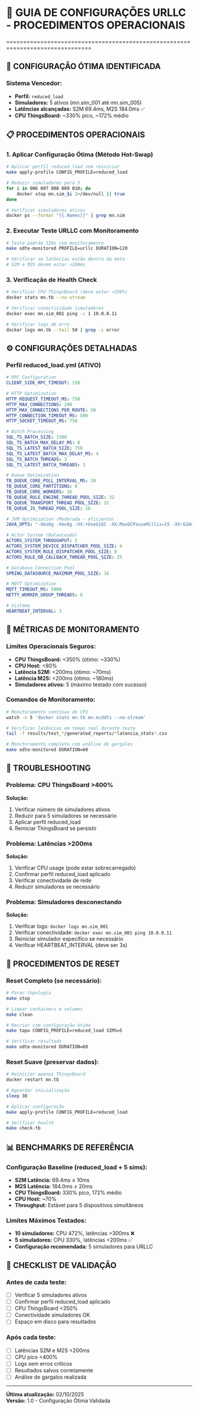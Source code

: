 # 🔧 GUIA DE CONFIGURAÇÕES URLLC - PROCEDIMENTOS OPERACIONAIS
===============================================================================

## 🎯 CONFIGURAÇÃO ÓTIMA IDENTIFICADA

### Sistema Vencedor:
- **Perfil:** `reduced_load`
- **Simuladores:** 5 ativos (mn.sim_001 até mn.sim_005)
- **Latências alcançadas:** S2M 69.4ms, M2S 184.0ms ✅
- **CPU ThingsBoard:** ~330% pico, ~172% médio

## 📋 PROCEDIMENTOS OPERACIONAIS

### 1. Aplicar Configuração Ótima (Método Hot-Swap)
```bash
# Aplicar perfil reduced_load sem reiniciar
make apply-profile CONFIG_PROFILE=reduced_load

# Reduzir simuladores para 5
for i in 006 007 008 009 010; do
    docker stop mn.sim_$i 2>/dev/null || true
done

# Verificar simuladores ativos
docker ps --format "{{.Names}}" | grep mn.sim
```

### 2. Executar Teste URLLC com Monitoramento
```bash
# Teste padrão 120s com monitoramento
make odte-monitored PROFILE=urllc DURATION=120

# Verificar se latências estão dentro da meta
# S2M e M2S devem estar <200ms
```

### 3. Verificação de Health Check
```bash
# Verificar CPU ThingsBoard (deve estar <350%)
docker stats mn.tb --no-stream

# Verificar conectividade simuladores
docker exec mn.sim_001 ping -c 1 10.0.0.11

# Verificar logs de erro
docker logs mn.tb --tail 50 | grep -i error
```

## ⚙️ CONFIGURAÇÕES DETALHADAS

### Perfil reduced_load.yml (ATIVO)
```yaml
# RPC Configuration
CLIENT_SIDE_RPC_TIMEOUT: 150

# HTTP Optimization  
HTTP_REQUEST_TIMEOUT_MS: 750
HTTP_MAX_CONNECTIONS: 200
HTTP_MAX_CONNECTIONS_PER_ROUTE: 50
HTTP_CONNECTION_TIMEOUT_MS: 500
HTTP_SOCKET_TIMEOUT_MS: 750

# Batch Processing
SQL_TS_BATCH_SIZE: 1500
SQL_TS_BATCH_MAX_DELAY_MS: 8
SQL_TS_LATEST_BATCH_SIZE: 750
SQL_TS_LATEST_BATCH_MAX_DELAY_MS: 4
SQL_TS_BATCH_THREADS: 3
SQL_TS_LATEST_BATCH_THREADS: 3

# Queue Optimization
TB_QUEUE_CORE_POLL_INTERVAL_MS: 10
TB_QUEUE_CORE_PARTITIONS: 8
TB_QUEUE_CORE_WORKERS: 16
TB_QUEUE_RULE_ENGINE_THREAD_POOL_SIZE: 32
TB_QUEUE_TRANSPORT_THREAD_POOL_SIZE: 32
TB_QUEUE_JS_THREAD_POOL_SIZE: 16

# JVM Optimization (Moderada - eficiente)
JAVA_OPTS: "-Xms6g -Xmx8g -XX:+UseG1GC -XX:MaxGCPauseMillis=15 -XX:G1HeapRegionSize=16m -XX:+UseStringDeduplication -XX:G1NewSizePercent=40 -XX:G1MaxNewSizePercent=60 -server"

# Actor System (Balanceado)
ACTORS_SYSTEM_THROUGHPUT: 5
ACTORS_SYSTEM_DEVICE_DISPATCHER_POOL_SIZE: 4
ACTORS_SYSTEM_RULE_DISPATCHER_POOL_SIZE: 8
ACTORS_RULE_DB_CALLBACK_THREAD_POOL_SIZE: 25

# Database Connection Pool
SPRING_DATASOURCE_MAXIMUM_POOL_SIZE: 16

# MQTT Optimization
MQTT_TIMEOUT_MS: 5000
NETTY_WORKER_GROUP_THREADS: 8

# Sistema
HEARTBEAT_INTERVAL: 3
```

## 🎯 MÉTRICAS DE MONITORAMENTO

### Limites Operacionais Seguros:
- **CPU ThingsBoard:** <350% (ótimo: ~330%)
- **CPU Host:** <80%
- **Latência S2M:** <200ms (ótimo: ~70ms)
- **Latência M2S:** <200ms (ótimo: ~180ms)
- **Simuladores ativos:** 5 (máximo testado com sucesso)

### Comandos de Monitoramento:
```bash
# Monitoramento contínuo de CPU
watch -n 5 'docker stats mn.tb mn.middts --no-stream'

# Verificar latências em tempo real durante teste
tail -f results/test_*/generated_reports/*latencia_stats*.csv

# Monitoramento completo com análise de gargalos
make odte-monitored DURATION=60
```

## 🚨 TROUBLESHOOTING

### Problema: CPU ThingsBoard >400%
**Solução:**
1. Verificar número de simuladores ativos
2. Reduzir para 5 simuladores se necessário
3. Aplicar perfil reduced_load
4. Reiniciar ThingsBoard se persistir

### Problema: Latências >200ms
**Solução:**
1. Verificar CPU usage (pode estar sobrecarregado)
2. Confirmar perfil reduced_load aplicado
3. Verificar conectividade de rede
4. Reduzir simuladores se necessário

### Problema: Simuladores desconectando
**Solução:**
1. Verificar logs: `docker logs mn.sim_001`
2. Verificar conectividade: `docker exec mn.sim_001 ping 10.0.0.11`
3. Reiniciar simulador específico se necessário
4. Verificar HEARTBEAT_INTERVAL (deve ser 3s)

## 🔄 PROCEDIMENTOS DE RESET

### Reset Completo (se necessário):
```bash
# Parar topologia
make stop

# Limpar containers e volumes
make clean

# Recriar com configuração ótima
make topo CONFIG_PROFILE=reduced_load SIMS=5

# Verificar resultado
make odte-monitored DURATION=60
```

### Reset Suave (preservar dados):
```bash
# Reiniciar apenas ThingsBoard
docker restart mn.tb

# Aguardar inicialização
sleep 30

# Aplicar configuração
make apply-profile CONFIG_PROFILE=reduced_load

# Verificar health
make check-tb
```

## 📊 BENCHMARKS DE REFERÊNCIA

### Configuração Baseline (reduced_load + 5 sims):
- **S2M Latência:** 69.4ms ± 10ms
- **M2S Latência:** 184.0ms ± 20ms  
- **CPU ThingsBoard:** 330% pico, 172% médio
- **CPU Host:** ~70%
- **Throughput:** Estável para 5 dispositivos simultâneos

### Limites Máximos Testados:
- **10 simuladores:** CPU 472%, latências >300ms ❌
- **5 simuladores:** CPU 330%, latências <200ms ✅
- **Configuração recomendada:** 5 simuladores para URLLC

## 🎯 CHECKLIST DE VALIDAÇÃO

### Antes de cada teste:
- [ ] Verificar 5 simuladores ativos
- [ ] Confirmar perfil reduced_load aplicado  
- [ ] CPU ThingsBoard <350%
- [ ] Conectividade simuladores OK
- [ ] Espaço em disco para resultados

### Após cada teste:
- [ ] Latências S2M e M2S <200ms
- [ ] CPU pico <400%
- [ ] Logs sem erros críticos
- [ ] Resultados salvos corretamente
- [ ] Análise de gargalos realizada

---
**Última atualização:** 02/10/2025  
**Versão:** 1.0 - Configuração Ótima Validada